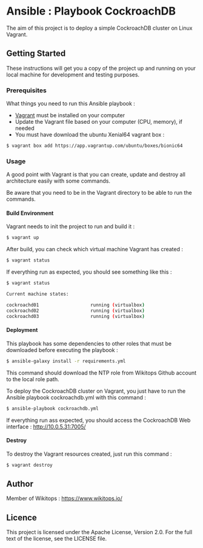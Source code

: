 # Ansible : Playbook CockroachDB

The aim of this project is to deploy a simple CockroachDB cluster on Linux Vagrant.

## Getting Started

These instructions will get you a copy of the project up and running on your local machine for development and testing purposes.

### Prerequisites

What things you need to run this Ansible playbook :

*   [Vagrant](https://www.vagrantup.com/docs/installation/) must be installed on your computer
*   Update the Vagrant file based on your computer (CPU, memory), if needed
*   You must have download the ubuntu Xenial64 vagrant box :

```bash
$ vagrant box add https://app.vagrantup.com/ubuntu/boxes/bionic64
```

### Usage

A good point with Vagrant is that you can create, update and destroy all architecture easily with some commands.

Be aware that you need to be in the Vagrant directory to be able to run the commands.

#### Build Environment

Vagrant needs to init the project to run and build it :

```bash
$ vagrant up
```

After build, you can check which virtual machine Vagrant has created :

```bash
$ vagrant status
```

If everything run as expected, you should see something like this :

```bash
$ vagrant status

Current machine states:

cockroachd01                   running (virtualbox)
cockroachd02                   running (virtualbox)
cockroachd03                   running (virtualbox)
```

#### Deployment

This playbook has some dependencies to other roles that must be downloaded before executing the playbook :

```bash
$ ansible-galaxy install -r requirements.yml
```

This command should download the NTP role from Wikitops Github account to the local role path.

To deploy the CockroachDB cluster on Vagrant, you just have to run the Ansible playbook cockroachdb.yml with this command :

```bash
$ ansible-playbook cockroachdb.yml
```

If everything run ass expected, you should access the CockroachDB Web interface : http://10.0.5.31:7005/

#### Destroy

To destroy the Vagrant resources created, just run this command :

```bash
$ vagrant destroy
```

## Author

Member of Wikitops : https://www.wikitops.io/

## Licence

This project is licensed under the Apache License, Version 2.0. For the full text of the license, see the LICENSE file.
